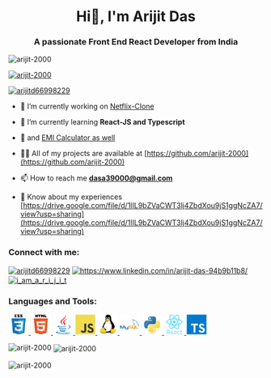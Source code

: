 <h1 align="center">Hi👋, I'm Arijit Das</h1>
<h3 align="center">A passionate Front End React Developer from India</h3>

<p align="left"> <img src="https://komarev.com/ghpvc/?username=arijit-2000&label=Profile%20views&color=0e75b6&style=flat" alt="arijit-2000" /> </p>

<p align="left"> <a href="https://github.com/ryo-ma/github-profile-trophy"><img src="https://github-profile-trophy.vercel.app/?username=arijit-2000" alt="arijit-2000" /></a> </p>

<p align="left"> <a href="https://twitter.com/arijitd66998229" target="blank"><img src="https://img.shields.io/twitter/follow/arijitd66998229?logo=twitter&style=for-the-badge" alt="arijitd66998229" /></a> </p>

- 🔭 I’m currently working on [Netflix-Clone](https://github.com/arijit-2000/Netflix_clone)

- 🌱 I’m currently learning **React-JS and Typescript**

- 🤝 and [EMI Calculator as well](https://github.com/arijit-2000/EMI_Calculator)

- 👨‍💻 All of my projects are available at [https://github.com/arijit-2000](https://github.com/arijit-2000)

- 📫 How to reach me **dasa39000@gmail.com**

- 📄 Know about my experiences [https://drive.google.com/file/d/1lIL9bZVaCWT3lj4ZbdXou9jS1ggNcZA7/view?usp=sharing](https://drive.google.com/file/d/1lIL9bZVaCWT3lj4ZbdXou9jS1ggNcZA7/view?usp=sharing)

<h3 align="left">Connect with me:</h3>
<p align="left">
<a href="https://twitter.com/arijitd66998229" target="blank"><img align="center" src="https://raw.githubusercontent.com/rahuldkjain/github-profile-readme-generator/master/src/images/icons/Social/twitter.svg" alt="arijitd66998229" height="30" width="40" /></a>
<a href="https://linkedin.com/in/https://www.linkedin.com/in/arijit-das-94b9b11b8/" target="blank"><img align="center" src="https://raw.githubusercontent.com/rahuldkjain/github-profile-readme-generator/master/src/images/icons/Social/linked-in-alt.svg" alt="https://www.linkedin.com/in/arijit-das-94b9b11b8/" height="30" width="40" /></a>
<a href="https://instagram.com/i_am_a_r_i_j_i_t" target="blank"><img align="center" src="https://raw.githubusercontent.com/rahuldkjain/github-profile-readme-generator/master/src/images/icons/Social/instagram.svg" alt="i_am_a_r_i_j_i_t" height="30" width="40" /></a>
</p>

<h3 align="left">Languages and Tools:</h3>
<p align="left"> <a href="https://www.w3schools.com/css/" target="_blank" rel="noreferrer"> <img src="https://raw.githubusercontent.com/devicons/devicon/master/icons/css3/css3-original-wordmark.svg" alt="css3" width="40" height="40"/> </a> <a href="https://www.w3.org/html/" target="_blank" rel="noreferrer"> <img src="https://raw.githubusercontent.com/devicons/devicon/master/icons/html5/html5-original-wordmark.svg" alt="html5" width="40" height="40"/> </a> <a href="https://www.java.com" target="_blank" rel="noreferrer"> <img src="https://raw.githubusercontent.com/devicons/devicon/master/icons/java/java-original.svg" alt="java" width="40" height="40"/> </a> <a href="https://developer.mozilla.org/en-US/docs/Web/JavaScript" target="_blank" rel="noreferrer"> <img src="https://raw.githubusercontent.com/devicons/devicon/master/icons/javascript/javascript-original.svg" alt="javascript" width="40" height="40"/> </a> <a href="https://www.linux.org/" target="_blank" rel="noreferrer"> <img src="https://raw.githubusercontent.com/devicons/devicon/master/icons/linux/linux-original.svg" alt="linux" width="40" height="40"/> </a> <a href="https://www.mysql.com/" target="_blank" rel="noreferrer"> <img src="https://raw.githubusercontent.com/devicons/devicon/master/icons/mysql/mysql-original-wordmark.svg" alt="mysql" width="40" height="40"/> </a> <a href="https://www.python.org" target="_blank" rel="noreferrer"> <img src="https://raw.githubusercontent.com/devicons/devicon/master/icons/python/python-original.svg" alt="python" width="40" height="40"/> </a> <a href="https://reactjs.org/" target="_blank" rel="noreferrer"> <img src="https://raw.githubusercontent.com/devicons/devicon/master/icons/react/react-original-wordmark.svg" alt="react" width="40" height="40"/> </a> <a href="https://www.typescriptlang.org/" target="_blank" rel="noreferrer"> <img src="https://raw.githubusercontent.com/devicons/devicon/master/icons/typescript/typescript-original.svg" alt="typescript" width="40" height="40"/> </a> </p>

<p><img align="left" src="https://github-readme-stats.vercel.app/api/top-langs?username=arijit-2000&show_icons=true&locale=en&layout=compact" alt="arijit-2000" /></p>

<p>&nbsp;<img align="center" src="https://github-readme-stats.vercel.app/api?username=arijit-2000&show_icons=true&locale=en" alt="arijit-2000" /></p>

<p><img align="center" src="https://github-readme-streak-stats.herokuapp.com/?user=arijit-2000&" alt="arijit-2000" /></p>
